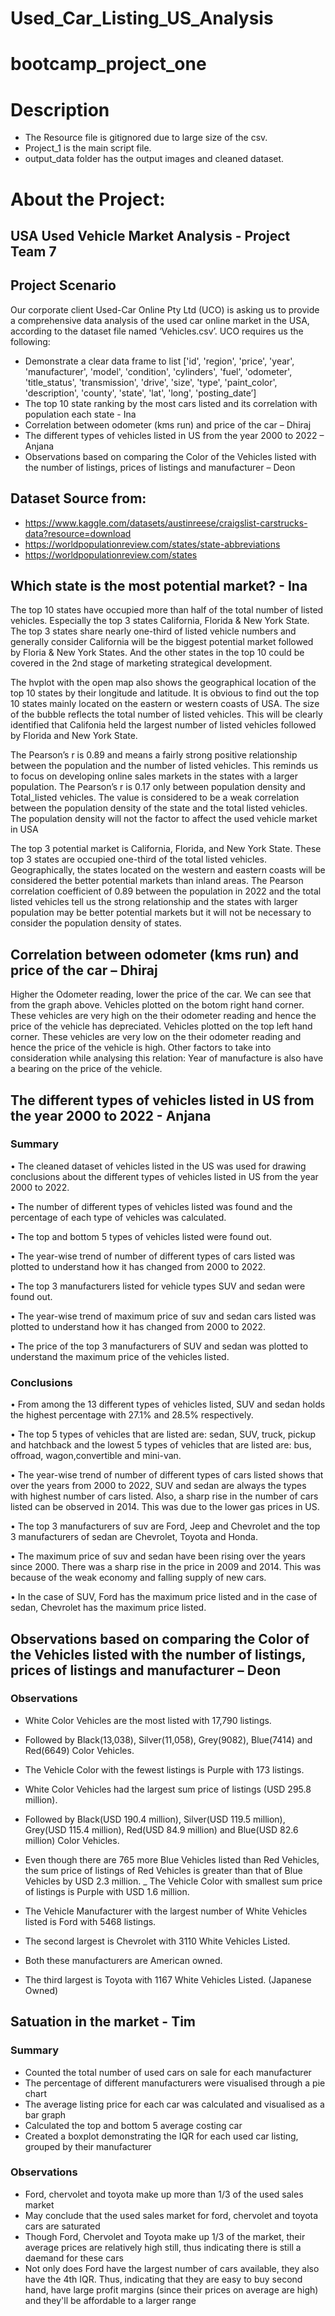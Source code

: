 # Used_Car_Listing_US_Analysis

# bootcamp_project_one

# Description
* The Resource file is gitignored due to large size of the csv.
* Project_1 is the main script file.
* output_data folder has the output images and cleaned dataset.

# About the Project:

## USA Used Vehicle Market Analysis - Project Team 7

## Project Scenario
Our corporate client Used-Car Online Pty Ltd (UCO) is asking us to provide a comprehensive data analysis of the used car online market in the USA, according to the dataset file named ‘Vehicles.csv’. UCO requires us the following:
- Demonstrate a clear data frame to list ['id', 'region', 'price', 'year', 'manufacturer', 'model', 'condition', 'cylinders', 'fuel', 'odometer', 'title_status', 'transmission', 'drive', 'size', 'type', 'paint_color', 'description', 'county', 'state', 'lat', 'long', 'posting_date’]
- The top 10 state ranking by the most cars listed and its correlation with population each state - Ina
- Correlation between odometer (kms run) and price of the car – Dhiraj
- The different types of vehicles listed in US from the year 2000 to 2022 – Anjana
- Observations based on comparing the Color of the Vehicles listed with the number of listings, prices of listings and manufacturer – Deon

## Dataset Source from: 
- https://www.kaggle.com/datasets/austinreese/craigslist-carstrucks-data?resource=download
- https://worldpopulationreview.com/states/state-abbreviations
- https://worldpopulationreview.com/states

## Which state is the most potential market? - Ina
The top 10 states have occupied more than half of the total number of listed vehicles. Especially the top 3 states California, Florida & New York State. The top 3 states share nearly one-third of listed vehicle numbers and generally consider California will be the biggest potential market followed by Floria & New York States. And the other states in the top 10 could be covered in the 2nd stage of marketing strategical development.

The hvplot with the open map also shows the geographical location of the top 10 states by their longitude and latitude. It is obvious to find out the top 10 states mainly located on the eastern or western coasts of USA. The size of the bubble reflects the total number of listed vehicles. This will be clearly identified that Califonia held the largest number of listed vehicles followed by Florida and New York State.

The Pearson’s r is 0.89 and means a fairly strong positive relationship between the population and the number of listed vehicles. This reminds us to focus on developing online sales markets in the states with a larger population. The Pearson’s r is 0.17 only between population density and Total_listed vehicles. The value is considered to be a weak correlation between the population density of the state and the total listed vehicles. The population density will not the factor to affect the used vehicle market in USA

The top 3 potential market is California, Florida, and New York State. These top 3 states are occupied one-third of the total listed vehicles. Geographically, the states located on the western and eastern coasts will be considered the better potential markets than inland areas. The Pearson correlation coefficient of 0.89 between the population in 2022 and the total listed vehicles tell us the strong relationship and the states with larger population may be better potential markets but it will not be necessary to consider the population density of states.

## Correlation between odometer (kms run) and price of the car – Dhiraj
Higher the Odometer reading, lower the price of the car. We can see that from the graph above.
Vehicles plotted on the botom right hand corner.
These vehicles are very high on the their odometer reading and hence the price of the vehicle has depreciated.
Vehicles plotted on the top left hand corner.
These vehicles are very low on the their odometer reading and hence the price of the vehicle is high.
Other factors to take into consideration while analysing this relation:
Year of manufacture is also have a bearing on the price of the vehicle.

## The different types of vehicles listed in US from the year 2000 to 2022 - Anjana
### Summary
  •	The cleaned dataset of vehicles listed in the US was used for drawing conclusions about the different types of vehicles listed in US from the year 2000 to 2022.
  
  •	The number of different types of vehicles listed was found and the percentage of each type of vehicles was calculated.
  
  •	The top and bottom 5 types of vehicles listed were found out.
  
  •	The year-wise trend of number of different types of cars listed was plotted to understand how it has changed from 2000 to 2022.
  
  •	The top 3 manufacturers listed for vehicle types SUV and sedan were found out.
  
  •	The year-wise trend of maximum price of suv and sedan cars listed was plotted to understand how it has changed from 2000 to 2022.
  
  •	The price of the top 3 manufacturers of SUV and sedan was plotted to understand the maximum price of the vehicles listed.
### Conclusions
  •	From among the 13 different types of vehicles listed, SUV and sedan holds the highest percentage with 27.1% and 28.5% respectively.
  
  •	The top 5 types of vehicles that are listed are: sedan, SUV, truck, pickup and hatchback and the lowest 5 types of vehicles that are listed are: bus, offroad, wagon,convertible and mini-van.
  
  •	The year-wise trend of number of different types of cars listed shows that over the years from 2000 to 2022, SUV and sedan are always the types with highest number of cars listed. Also, a sharp rise in the number of cars listed can be observed in 2014. This was due to the lower gas prices in US.
  
  •	The top 3 manufacturers of suv are Ford, Jeep and Chevrolet and the top 3 manufacturers of sedan are Chevrolet, Toyota and Honda.
  
  •	The maximum price of suv and sedan have been rising over the years since 2000. There was a sharp rise in the price in 2009 and 2014. This was because of the weak economy and falling supply of new cars.
  
  •	In the case of SUV, Ford has the maximum price listed and in the case of sedan, Chevrolet has the maximum price listed.

## Observations based on comparing the Color of the Vehicles listed with the number of listings, prices of listings and manufacturer – Deon
### Observations
 - White Color Vehicles are the most listed with 17,790 listings.
 - Followed by Black(13,038), Silver(11,058), Grey(9082), Blue(7414) and Red(6649) Color Vehicles.
 - The Vehicle Color with the fewest listings is Purple with 173 listings.

 - White Color Vehicles had the largest sum price of listings (USD 295.8 million).
 - Followed by Black(USD 190.4 million), Silver(USD 119.5 million), Grey(USD 115.4 million), Red(USD 84.9 million) and Blue(USD 82.6 million) Color Vehicles.
 - Even though there are 765 more Blue Vehicles listed than Red Vehicles, the sum price of listings of Red Vehicles is greater than that of Blue Vehicles by USD 2.3 million.
 _ The Vehicle Color with smallest sum price of listings is Purple with USD 1.6 million.

 - The Vehicle Manufacturer with the largest number of White Vehicles listed is Ford with 5468 listings.
 - The second largest is Chevrolet with 3110 White Vehicles Listed.
 - Both these manufacturers are American owned.
 - The third largest is Toyota with 1167 White Vehicles Listed. (Japanese Owned)

 ## Satuation in the market - Tim
### Summary
- Counted the total number of used cars on sale for each manufacturer
- The percentage of different manufacturers were visualised through a pie chart
- The average listing price for each car was calculated and visualised as a bar graph
- Calculated the top and bottom 5 average costing car
- Created a boxplot demonstrating the IQR for each used car listing, grouped by their manufacturer
### Observations
- Ford, chervolet and toyota make up more than 1/3 of the used sales market
- May conclude that the used sales market for ford, chervolet and toyota cars are saturated
- Though Ford, Chervolet and Toyota make up 1/3 of the market, their average prices are relatively high still, thus indicating there is still a daemand for these cars
- Not only does Ford have the largest number of cars available, they also have the 4th IQR. Thus, indicating that they are easy to buy second hand, have large profit margins (since their prices on average are high) and they'll be affordable to a larger range
